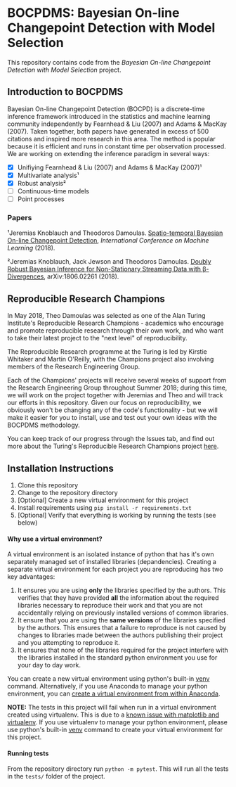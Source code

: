 # BOCPDMS: Bayesian On-line Changepoint Detection with Model Selection

This repository contains code from the _Bayesian On-line Changepoint Detection with Model Selection_ project.

## Introduction to BOCPDMS

Bayesian On-line Changepoint Detection (BOCPD) is a discrete-time inference framework introduced in the statistics and machine learning community independently by Fearnhead & Liu (2007) and Adams & MacKay (2007). Taken together, both papers have generated in excess of 500 citations and inspired more research in this area. The method is popular because it is efficient and runs in constant time per observation processed. We are working on extending the inference paradigm in several ways:

- [x] Unifiying Fearnhead & Liu (2007) and Adams & MacKay (2007)¹
- [x] Multivariate analysis¹
- [x] Robust analysis²
- [ ] Continuous-time models
- [ ] Point processes

### Papers

¹Jeremias Knoblauch and Theodoros Damoulas. [Spatio-temporal Bayesian On-line Changepoint Detection](https://arxiv.org/abs/1805.05383), _International Conference on Machine Learning_ (2018).

²Jeremias Knoblauch, Jack Jewson and Theodoros Damoulas. [Doubly Robust Bayesian Inference for Non-Stationary Streaming Data with β-Divergences](https://arxiv.org/abs/1806.02261), arXiv:1806.02261 (2018).

## Reproducible Research Champions

In May 2018, Theo Damoulas was selected as one of the Alan Turing Institute's Reproducible Research Champions - academics who encourage and promote reproducible research through their own work, and who want to take their latest project to the "next level" of reproducibility.

The Reproducible Research programme at the Turing is led by Kirstie Whitaker and Martin O'Reilly, with the Champions project also involving members of the Research Engineering Group.

Each of the Champions' projects will receive several weeks of support from the Research Engineering Group throughout Summer 2018; during this time, we will work on the project together with Jeremias and Theo and will track our efforts in this repository. Given our focus on reproducibility, we obviously won't be changing any of the code's functionality - but we will make it easier for you to install, use and test out your own ideas with the BOCPDMS methodology.

You can keep track of our progress through the Issues tab, and find out more about the Turing's Reproducible Research Champions project [here](https://github.com/alan-turing-institute/ReproducibleResearchResources).

## Installation Instructions
1. Clone this repository
2. Change to the repository directory
3. \[Optional] Create a new virtual environment for this project
4. Install requirements using `pip install -r requirements.txt`
5. \[Optional] Verify that everything is working by running the tests (see below)

#### Why use a virtual environment?
A virtual environment is an isolated instance of python that has it's own separately managed
set of installed libraries (depandencies). Creating a separate virtual environment
for each project you are reproducing has two key advantages:
 1. It ensures you are using **only** the libraries specified by the authors. This verifies that
    they have provided **all** the information about the required libraries necessary to
    reproduce their work and that you are not accidentally relying on previously installed
    versions of common libraries.
  2. It ensure that you are using the **same versions** of the libraries specified by the
     authors. This ensures that a failure to reproduce is not caused by changes to libraries
     made between the authors publishing their project and you attempting to reproduce it.
  3. It ensures that none of the libraries required for the project interfere with the
    libraries installed in the standard python environment you use for your day to day work.

You can create a new virtual environment using python's built-in [venv](https://docs.python.org/3/library/venv.html) command. Alternatively,
if you use Anaconda to manage your python environment, you can [create a virtual environment
from within Anaconda](https://conda.io/docs/user-guide/tasks/manage-environments.html).

**NOTE:**  The tests in this project will fail when run in a virtual environment created using
virtualenv. This is due to a [known issue with matplotlib and virtualenv](https://matplotlib.org/faq/osx_framework.html). If you use virtualenv to manage your python environment,
please use python's built-in [venv](https://docs.python.org/3/library/venv.html) command
to create your virtual environment for this project.

#### Running tests
From the repository directory run `python -m pytest`. This will run all the tests
in the `tests/` folder of the project.